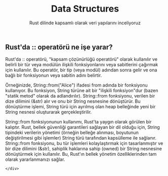 <!DOCTYPE html>
<html lang="tr">
<head>
    
</head>
<body>
    <div class="container">
        <header>
            <h1>Data Structures</h1>
            <p>Rust dilinde kapsamlı olarak veri yapılarını inceliyoruz</p>
        </header>
        <section>
            <h2>Rust'da :: operatörü ne işe yarar?</h2>
            <p>Rust'da :: operatörü, "kapsam çözünürlüğü operatörü" olarak kullanılır ve belirli bir tür veya modülün ilişkili fonksiyonlarını veya sabitlerini çağırmak için kullanılır. Bu operatör, bir tip (veya modül) adından sonra gelir ve ona bağlı bir fonksiyonun veya sabitin adını belirtir.

Örneğinizde, String::from("Alice") ifadesi from adında bir fonksiyonu kullanıyor. Bu fonksiyon, String türüne ait bir "ilişkili fonksiyon"dur (bazen "statik metod" olarak da adlandırılır). String::from fonksiyonu, verilen bir dize dilimini (&str) alır ve onu bir String nesnesine dönüştürür. Bu dönüştürme işlemi, String türü için ayrılmış olan heap belleğinde yeni bir String nesnesi oluşturarak gerçekleştirilir.

String::from fonksiyonunun kullanımı, Rust'ta yaygın olarak görülen bir kalıptır. Rust, bellek güvenliği garantileri sağlayan bir dil olduğu için, String tipindeki verilerin yönetimi (örneğin belleğe alınması, boyutunun değiştirilmesi gibi işlemler) String türü tarafından kapsülleme ile sağlanır. String::from fonksiyonu, bu tür işlemleri kolaylaştırmak için tasarlanmıştır ve bir dize dilimini (&str), sahiplik haklarına sahip (owned) bir String nesnesine dönüştürmek için kullanılır. Bu, Rust'ın bellek yönetim özelliklerinden tam olarak yararlanmanızı sağlar.</p>
        </section>
        
    </div>
</body>
</html>
